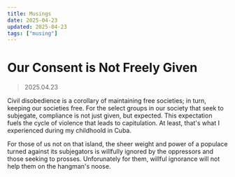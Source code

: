 ```yaml
---
title: Musings
date: 2025-04-23
updated: 2025-04-23
tags: ["musing"]
---
```


# Our Consent is Not Freely Given

> 2025.04.23

Civil disobedience is a corollary of maintaining free societies; in turn, keeping our societies free.
For the select groups in our society that seek to subjegate, compliance is not just given, but expected.
This expectation fuels the cycle of violence that leads to capitulation. At least, that's what I experienced
during my childhoold in Cuba.

For those of us not on that island, the sheer weight and power of a populace turned against its subjegators
is willfully ignored by the oppressors and those seeking to prosses. Unforunately for them, willful ignorance
will not help them on the hangman's noose.
